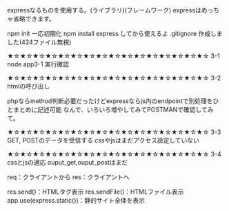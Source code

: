 
expressなるものを使用する。(ライブラリ)(フレームワーク)
expressはめっちゃ省略できます。

npm init 一応初期化
npm install express してから使えるよ
.gitignore 作成しました(424ファイル無視)

★☆★☆★☆★☆★☆★☆★☆★☆★☆★☆★☆★☆★☆★☆★☆★☆
3-1
node app3-1 実行確認

★☆★☆★☆★☆★☆★☆★☆★☆★☆★☆★☆★☆★☆★☆★☆★☆
3-2
htmlの呼び出し

phpならmethod判断必要だったけどexpressならjs内のendpointで別処理をひとまとめに記述可能
なんで、いろいろ増やしてみてPOSTMANで確認してみて。

★☆★☆★☆★☆★☆★☆★☆★☆★☆★☆★☆★☆★☆★☆★☆★☆
3-3
GET, POSTのデータを受信する
cssやjsはまだアクセス設定していない

★☆★☆★☆★☆★☆★☆★☆★☆★☆★☆★☆★☆★☆★☆★☆★☆
3-4
cssとjsの適応
ouput_get,ouput_postはまだ

req：クライアントから
res：クライアントへ

res.send()：HTMLタグ表示
res.sendFile()：HTMLファイル表示
app.use(express.static())：静的サイト全体を表示
